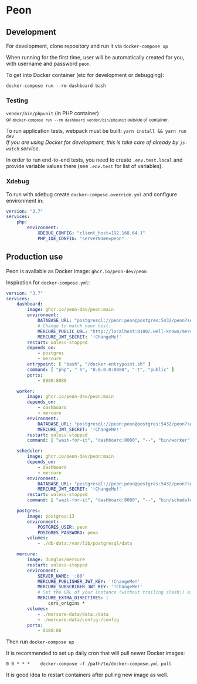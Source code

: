 # Peon

## Development

For development, clone repository and run it via `docker-compose up`

When running for the first time, user will be automatically created for you, with username and password `peon`. 

To get into Docker container (etc for development or debugging):

```shell
docker-compose run --rm dashboard bash
```

### Testing

`vendor/bin/phpunit` (in PHP container)  
or <small>`docker-compose run --rm dashboard vendor/bin/phpunit` outside of container.</small>

To run application tests, webpack must be built: `yarn install && yarn run dev`  
*If you are using Docker for development, this is take care of already by `js-watch` service*. 

In order to run end-to-end tests, you need to create `.env.test.local` and provide variable values there (see `.env.test` for list of variables).

### Xdebug

To run with xdebug create `docker-compose.override.yml` and configure environment in:
```yaml
version: "3.7"
services:
    php:
        environment:
            XDEBUG_CONFIG: "client_host=192.168.64.1"
            PHP_IDE_CONFIG: "serverName=peon"
```


## Production use

Peon is available as Docker image: `ghcr.io/peon-dev/peon`

Inspiration for `docker-compose.yml`:

```yaml
version: "3.7"
services:
    dashboard:
        image: ghcr.io/peon-dev/peon:main
        environment:
            DATABASE_URL: "postgresql://peon:peon@postgres:5432/peon?serverVersion=13&charset=utf8"
            # Change to match your host:
            MERCURE_PUBLIC_URL: "http://localhost:8180/.well-known/mercure"
            MERCURE_JWT_SECRET: '!ChangeMe!'
        restart: unless-stopped
        depends_on:
            - postgres
            - mercure
        entrypoint: [ "bash", "/docker-entrypoint.sh" ]
        command: [ "php", "-S", "0.0.0.0:8080", "-t", "public" ]
        ports:
            - 8080:8080

    worker:
        image: ghcr.io/peon-dev/peon:main
        depends_on:
            - dashboard
            - mercure
        environment:
            DATABASE_URL: "postgresql://peon:peon@postgres:5432/peon?serverVersion=13&charset=utf8"
            MERCURE_JWT_SECRET: '!ChangeMe!'
        restart: unless-stopped
        command: [ "wait-for-it", "dashboard:8080", "--", "bin/worker" ]

    scheduler:
        image: ghcr.io/peon-dev/peon:main
        depends_on:
            - dashboard
            - mercure
        environment:
            DATABASE_URL: "postgresql://peon:peon@postgres:5432/peon?serverVersion=13&charset=utf8"
            MERCURE_JWT_SECRET: '!ChangeMe!'
        restart: unless-stopped
        command: [ "wait-for-it", "dashboard:8080", "--", "bin/scheduler" ]

    postgres:
        image: postgres:13
        environment:
            POSTGRES_USER: peon
            POSTGRES_PASSWORD: peon
        volumes:
            - ./db-data:/var/lib/postgresql/data

    mercure:
        image: dunglas/mercure
        restart: unless-stopped
        environment:
            SERVER_NAME: ':80'
            MERCURE_PUBLISHER_JWT_KEY: '!ChangeMe!'
            MERCURE_SUBSCRIBER_JWT_KEY: '!ChangeMe!'
            # Set the URL of your instance (without trailing slash!) as value of the cors_origins directive
            MERCURE_EXTRA_DIRECTIVES: |
                cors_origins *
        volumes:
            - ./mercure-data/data:/data
            - ./mercure-data/config:/config
        ports:
            - 8180:80
```

Then run `docker-compose up`

It is recommended to set up daily cron that will pull newer Docker images:
```
0 0 * * *    docker-compose -f /path/to/docker-compose.yml pull
```
It is good idea to restart containers after pulling new image as well.
